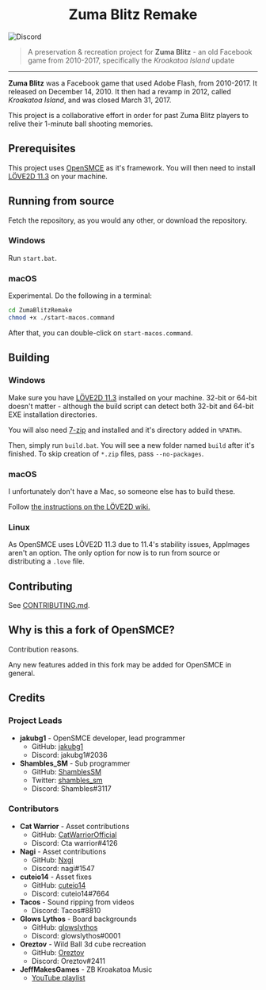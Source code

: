 <h1 align="center">Zuma Blitz Remake</h1>
<div align="center">
</div>

![Discord](https://img.shields.io/discord/315202394118029314?color=%235865F2&label=Discord%20&logo=discord&style=flat-square)

> A preservation & recreation project for **Zuma Blitz** - an old Facebook game
from 2010-2017, specifically the *Kroakatoa Island* update

--------

**Zuma Blitz** was a Facebook game that used Adobe Flash, from 2010-2017. It
released on December 14, 2010. It then had a revamp in 2012, called
*Kroakatoa Island*, and was closed March 31, 2017.

This project is a collaborative effort in order for past Zuma Blitz players
to relive their 1-minute ball shooting memories.

## Prerequisites
This project uses [OpenSMCE](https://github.com/jakubg1/OpenSMCE) as it's
framework. You will then need to install [LÖVE2D 11.3](https://github.com/love2d/love/releases/tag/11.3)
on your machine.

## Running from source
Fetch the repository, as you would any other, or download the repository.

### Windows
Run `start.bat`.

### macOS
Experimental. Do the following in a terminal:
```sh
cd ZumaBlitzRemake
chmod +x ./start-macos.command
```

After that, you can double-click on `start-macos.command`.

## Building

### Windows
Make sure you have [LÖVE2D 11.3](https://github.com/love2d/love/releases/tag/11.3)
installed on your machine. 32-bit or 64-bit doesn't matter - although the build
script can detect both 32-bit and 64-bit EXE installation directories.

You will also need [7-zip](https://www.7-zip.org/download.html) and
 installed
and it's directory added in `%PATH%`.

Then, simply run `build.bat`. You will see a new folder named `build` after
it's finished. To skip creation of `*.zip` files, pass `--no-packages`.

### macOS
I unfortunately don't have a Mac, so someone else has to build these.

Follow [the instructions on the LÖVE2D wiki.](https://love2d.org/wiki/Game_Distribution#Creating_a_macOS_Application)

### Linux
As OpenSMCE uses LÖVE2D 11.3 due to 11.4's stability issues, AppImages
aren't an option. The only option for now is to run from source or
distributing a `.love` file.

## Contributing
See [CONTRIBUTING.md](/CONTRIBUTING.md).

## Why is this a fork of OpenSMCE?
Contribution reasons.

Any new features added in this fork may be added for OpenSMCE in general.

## Credits
### Project Leads
- **jakubg1** - OpenSMCE developer, lead programmer
  - GitHub: [jakubg1](https://github.com/jakubg1)
  - Discord: jakubg1#2036
- **Shambles_SM** - Sub programmer
  - GitHub: [ShamblesSM](https://github.com/ShamblesSM)
  - Twitter: [shambles_sm](https://twitter.com/shambles_sm)
  - Discord: Shambles#3117

### Contributors
- **Cat Warrior** - Asset contributions
  - GitHub: [CatWarriorOfficial](https://github.com/CatWarriorOfficial)
  - Discord: Cta warrior#4126
- **Nagi** - Asset contributions
  - GitHub: [Nxgi](https://github.com/Nxgi)
  - Discord: nagi#1547
- **cuteio14** - Asset fixes
  - GitHub: [cuteio14](https://github.com/cuteio14)
  - Discord: cuteio14#7664
- **Tacos** - Sound ripping from videos
  - Discord: Tacos#8810
- **Glows Lythos** - Board backgrounds
  - GitHub: [glowslythos](https://github.com/glowslythos)
  - Discord: glowslythos#0001
- **Oreztov** - Wild Ball 3d cube recreation
  - GitHub: [Oreztov](https://github.com/Oreztov)
  - Discord: Oreztov#2411
- **JeffMakesGames** - ZB Kroakatoa Music
  - [YouTube playlist](https://www.youtube.com/playlist?list=PLEdhomj1r33983BrSBOdUrh0lpAFC-sQ-)
